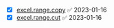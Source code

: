 - [x] [excel.range.copy](https://docs.microsoft.com/en-us/office/vba/api/excel.range.copy) ✅ 2023-01-16
- [x] [excel.range.cut](https://docs.microsoft.com/en-us/office/vba/api/excel.range.cut) ✅ 2023-01-16
